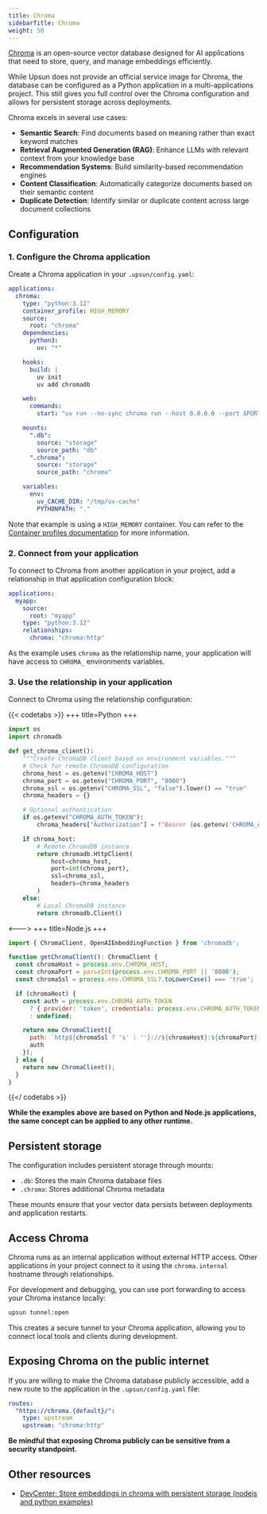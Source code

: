 ```yaml
---
title: Chroma
sidebarTitle: Chroma
weight: 50
---
```


[Chroma](https://www.trychroma.com/) is an open-source vector database designed for AI applications that need to store, query, and manage embeddings efficiently.

While Upsun does not provide an official service image for Chroma, the database can be configured as a Python application in a multi-applications project. This still gives you full control over the Chroma configuration and allows for persistent storage across deployments.

Chroma excels in several use cases:

- **Semantic Search**: Find documents based on meaning rather than exact keyword matches
- **Retrieval Augmented Generation (RAG)**: Enhance LLMs with relevant context from your knowledge base
- **Recommendation Systems**: Build similarity-based recommendation engines
- **Content Classification**: Automatically categorize documents based on their semantic content
- **Duplicate Detection**: Identify similar or duplicate content across large document collections

## Configuration

### 1. Configure the Chroma application

Create a Chroma application in your `.upsun/config.yaml`:

```yaml {location=".upsun/config.yaml"}
applications:
  chroma:
    type: "python:3.12"
    container_profile: HIGH_MEMORY
    source:
      root: "chroma"
    dependencies:
      python3:
        uv: "*"

    hooks:
      build: |
        uv init
        uv add chromadb

    web:
      commands:
        start: "uv run --no-sync chroma run --host 0.0.0.0 --port $PORT --path /app/.db"

    mounts:
      ".db":
        source: "storage"
        source_path: "db"
      ".chroma":
        source: "storage"
        source_path: "chroma"

    variables:
      env:
        uv_CACHE_DIR: "/tmp/uv-cache"
        PYTHONPATH: "."
```

Note that example is using a `HIGH_MEMORY` container. You can refer to the [Container profiles documentation](/manage-resources/adjust-resources.html#advanced-container-profiles) for more information.

### 2. Connect from your application

To connect to Chroma from another application in your project, add a relationship in that application configuration block:

```yaml {location=".upsun/config.yaml"}
applications:
  myapp:
    source:
      root: "myapp"
    type: "python:3.12"
    relationships:
      chroma: "chroma:http"
```

As the example uses `chroma` as the relationship name, your application will have access to `CHROMA_` environments variables.

### 3. Use the relationship in your application

Connect to Chroma using the relationship configuration:

{{< codetabs >}}
+++
title=Python
+++

```python
import os
import chromadb

def get_chroma_client():
    """Create ChromaDB client based on environment variables."""
    # Check for remote ChromaDB configuration
    chroma_host = os.getenv("CHROMA_HOST")
    chroma_port = os.getenv("CHROMA_PORT", "8000")
    chroma_ssl = os.getenv("CHROMA_SSL", "false").lower() == "true"
    chroma_headers = {}

    # Optional authentication
    if os.getenv("CHROMA_AUTH_TOKEN"):
        chroma_headers["Authorization"] = f"Bearer {os.getenv('CHROMA_AUTH_TOKEN')}"

    if chroma_host:
        # Remote ChromaDB instance
        return chromadb.HttpClient(
            host=chroma_host,
            port=int(chroma_port),
            ssl=chroma_ssl,
            headers=chroma_headers
        )
    else:
        # Local ChromaDB instance
        return chromadb.Client()
```
<--->
+++
title=Node.js
+++

```javascript
import { ChromaClient, OpenAIEmbeddingFunction } from 'chromadb';

function getChromaClient(): ChromaClient {
  const chromaHost = process.env.CHROMA_HOST;
  const chromaPort = parseInt(process.env.CHROMA_PORT || '8000');
  const chromaSsl = process.env.CHROMA_SSL?.toLowerCase() === 'true';

  if (chromaHost) {
    const auth = process.env.CHROMA_AUTH_TOKEN
      ? { provider: 'token', credentials: process.env.CHROMA_AUTH_TOKEN }
      : undefined;

    return new ChromaClient({
      path: `http${chromaSsl ? 's' : ''}://${chromaHost}:${chromaPort}`,
      auth
    });
  } else {
    return new ChromaClient();
  }
}
```

{{</ codetabs >}}

__While the examples above are based on Python and Node.js applications, the same concept can be applied to any other runtime.__

## Persistent storage

The configuration includes persistent storage through mounts:

- `.db`: Stores the main Chroma database files
- `.chroma`: Stores additional Chroma metadata

These mounts ensure that your vector data persists between deployments and application restarts.

## Access Chroma

Chroma runs as an internal application without external HTTP access. Other applications in your project connect to it using the `chroma.internal` hostname through relationships.

For development and debugging, you can use port forwarding to access your Chroma instance locally:

```bash
upsun tunnel:open
```

This creates a secure tunnel to your Chroma application, allowing you to connect local tools and clients during development.

## Exposing Chroma on the public internet

If you are willing to make the Chroma database publicly accessible, add a new route to the application in the `.upsun/config.yaml` file:

```yaml {filename=".upsun/config.yaml"}
routes:
  "https://chroma.{default}/":
    type: upstream
    upstream: "chroma:http"
```

**Be mindful that exposing Chroma publicly can be sensitive from a security standpoint.**

## Other resources

- [DevCenter: Store embeddings in chroma with persistent storage (nodejs and python examples)](https://devcenter.upsun.com/posts/store-embeddings-in-chroma-with-persistent-storage-nodejs-and-python-examples/)
